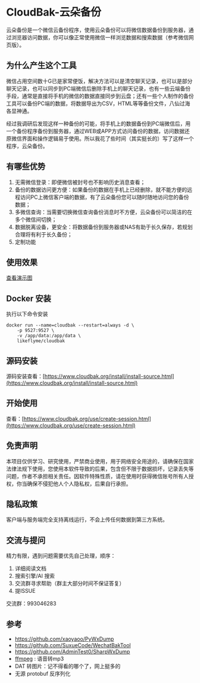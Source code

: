 # CloudBak-云朵备份
云朵备份是一个微信云备份程序，使用云朵备份可以将微信数据备份到服务器，通过浏览器访问数据，你可以像正常使用微信一样浏览数据和搜索数据（参考微信网页版）。

## 为什么产生这个工具
微信占用空间数十G已是家常便饭，解决方法可以是清空聊天记录，也可以是部分聊天记录，也可以同步到PC端微信后删除手机上的聊天记录，也有一些云端备份手段，通常是直接将手机的微信的数据直接同步到云盘；还有一些个人制作的备份工具可以备份PC端的数据，将数据导出为CSV，HTML等等备份文件，八仙过海各显神通。

经过我调研后发现这样一种备份的可能，将手机上的数据备份到PC端微信后，用一个备份程序备份到服务器，通过WEB或APP方式访问备份的数据，访问数据还原微信界面和操作逻辑易于使用。所以我花了些时间（其实挺长的）写了这样一个程序，云朵备份。

## 有哪些优势
1. 无需微信登录：即便微信被封号也不影响历史消息查看；
2. 备份的数据访问更方便：如果备份的数据在手机上已经删除，就不能方便的远程访问PC上微信客户端的数据，有了云朵备份您可以随时随地访问您的备份数据；
3. 多微信查询：当需要切换微信查询备份消息时不方便，云朵备份可以简洁的在多个微信间切换；
4. 数据脱离设备，更安全：将数据备份到服务器或NAS有助于长久保存，若规划合理将有利于长久备份；
5. 定制功能

## 使用效果
[查看演示图](https://www.cloudbak.org/use-case.html)

## Docker 安装

执行以下命令安装
```shell
docker run --name=cloudbak --restart=always -d \
    -p 9527:9527 \
    -v /app/data:/app/data \
    likeflyme/cloudbak
```

## 源码安装

源码安装查看：[https://www.cloudbak.org/install/install-source.html](https://www.cloudbak.org/install/install-source.html)

## 开始使用

查看：[https://www.cloudbak.org/use/create-session.html](https://www.cloudbak.org/use/create-session.html)

## 免责声明

本项目仅供学习、研究使用，严禁商业使用，用于网络安全用途的，请确保在国家法律法规下使用，您使用本软件导致的后果，包含但不限于数据损坏，记录丢失等问题，作者不承担相关责任。因软件特殊性质，请在使用时获得微信账号所有人授权，你当确保不侵犯他人个人隐私权，后果自行承担。

## 隐私政策

客户端与服务端完全支持离线运行，不会上传任何数据到第三方系统。

## 交流与提问

精力有限，遇到问题需要优先自己处理，顺序：
1. 详细阅读文档
2. 搜索引擎/AI 搜索
3. 交流群寻求帮助（群主大部分时间不保证答复）
4. 提ISSUE

交流群：993046283

## 参考

* https://github.com/xaoyaoo/PyWxDump
* https://github.com/SuxueCode/WechatBakTool
* https://github.com/AdminTest0/SharpWxDump
* [ffmpeg](https://www.ffmpeg.org/) : 语音转mp3
* DAT 转图片：记不得看的哪个了，网上挺多的
* 无源 protobuf 反序列化


